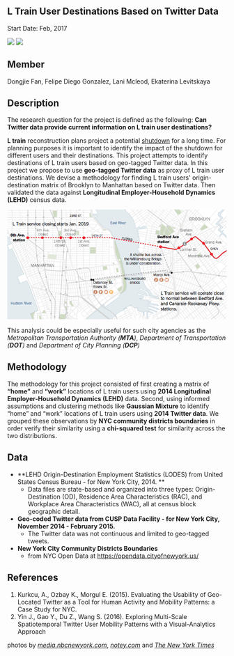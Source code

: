 ## L Train User Destinations Based on Twitter Data
Start Date: Feb, 2017 

<img src="https://4d0850cecf2c5ce919d5-17b283ac00835b5ced4db83c898330a1.ssl.cf1.rackcdn.com/11491463_l-train-shutdown-study-calls-for-subsidized_td75b3ed1.jpg" width="500">


<img src="http://media.nbcnewyork.com/images/620*349/WNBC_000000011416379_1200x675_680457283902.jpg" width="500">

## Member

Dongjie Fan, Felipe Diego Gonzalez, Lani Mcleod, Ekaterina Levitskaya

## Description

The research question for the project is defined as the following: **Can Twitter data provide current information on L train user destinations?**

**L train** reconstruction plans project a potential [shutdown](https://www.nytimes.com/2016/07/26/nyregion/l-train-will-shut-down-between-manhattan-and-brooklyn-in-2019-for-18-months.html?_r=0) for a long time. For planning purposes it is important to identify the impact of the shutdown for different users and their destinations. This project attempts to identify destinations of L train users based on geo-tagged Twitter data. In this project we propose to use **geo-tagged Twitter data** as proxy of L train user destinations. We devise a methodology for finding L train users' origin-destination matrix of Brooklyn to Manhattan based on Twitter data. Then validated the data against **Longitudinal Employer-Household Dynamics (LEHD)** census data.

<img src="./L_Route.png" width="600">

This analysis could be especially useful for such city agencies as the *Metropolitan Transportation Authority (**MTA**)*, *Department of Transportation (**DOT**)* and *Department of City Planning (**DCP**)*

## Methodology

The methodology for this project consisted of first creating a matrix of **“home”** and **“work”** locations of L train users using **2014 Longitudinal Employer-Household Dynamics (LEHD)** data. Second, using informed assumptions and clustering methods like **Gaussian Mixture** to identify “home” and “work” locations of L train users using **2014 Twitter data**. We grouped these observations by **NYC community districts boundaries** in order verify their similarity using a **chi-squared test** for similarity across the two distributions.

## Data

* **LEHD Origin-Destination Employment Statistics (LODES) from United States Census Bureau - for New York City, 2014. **
  * Data files are state-based and organized into three types: Origin-Destination (OD), Residence Area Characteristics (RAC), and Workplace Area Characteristics (WAC), all at census block geographic detail.
* **Geo-coded Twitter data from CUSP Data Facility - for New York City, November 2014 - February 2015.**
  * The Twitter data was not continuous and limited to geo-tagged tweets.
* **New York City Community Districts Boundaries** 
  * from NYC Open Data at https://opendata.cityofnewyork.us/

## References

1. Kurkcu, A., Ozbay K., Morgul E. (2015). Evaluating the Usability of Geo-Located Twitter as a Tool for Human Activity and Mobility Patterns: a Case Study for NYC.
2. Yin J., Gao Y., Du Z., Wang S. (2016). Exploring Multi-Scale Spatiotemporal Twitter
   User Mobility Patterns with a Visual-Analytics Approach



photos by [*media.nbcnewyork.com*](http://media.nbcnewyork.com/images/620*349/WNBC_000000011416379_1200x675_680457283902.jpg), [*notey.com*](https://4d0850cecf2c5ce919d5-17b283ac00835b5ced4db83c898330a1.ssl.cf1.rackcdn.com/11491463_l-train-shutdown-study-calls-for-subsidized_td75b3ed1.jpg) and [*The New York Times*](https://www.nytimes.com/2016/07/26/nyregion/l-train-will-shut-down-between-manhattan-and-brooklyn-in-2019-for-18-months.html?_r=0)

